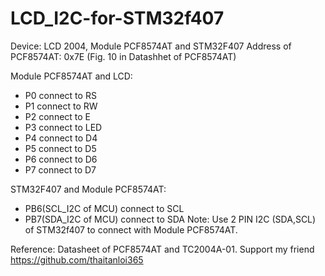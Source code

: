 # LCD_I2C-for-STM32f407

Device: LCD 2004, Module PCF8574AT and STM32F407
Address of PCF8574AT: 0x7E (Fig. 10 in Datashhet of PCF8574AT)

Module PCF8574AT and LCD:
- P0 connect to	RS		
- P1 connect to	RW  
- P2 connect to	E		
- P3 connect to	LED		
- P4 connect to	D4  
- P5 connect to	D5 	
- P6 connect to	D6	
- P7 connect to	D7

STM32F407 and Module PCF8574AT:
- PB6(SCL_I2C of MCU) connect to SCL
- PB7(SDA_I2C of MCU) connect to SDA
Note: Use 2 PIN I2C (SDA,SCL) of STM32f407 to connect with Module PCF8574AT.

Reference: Datasheet of PCF8574AT and TC2004A-01. Support my friend https://github.com/thaitanloi365
